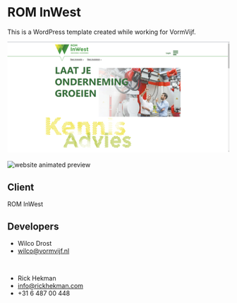 # ROM InWest

This is a WordPress template created while working for VormVijf.

![website preview](public/images/preview.jpg)<br /><br />
![website animated preview](public/images/animated-preview.gif)<br />

## Client
ROM InWest

## Developers

* Wilco Drost
* wilco@vormvijf.nl

<br />

* Rick Hekman
* info@rickhekman.com
* +31 6 487 00 448
